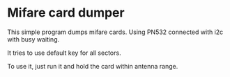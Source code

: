 Mifare card dumper
==================

This simple program dumps mifare cards. Using PN532 connected with i2c with busy waiting.

It tries to use default key for all sectors.

To use it, just run it and hold the card within antenna range.
